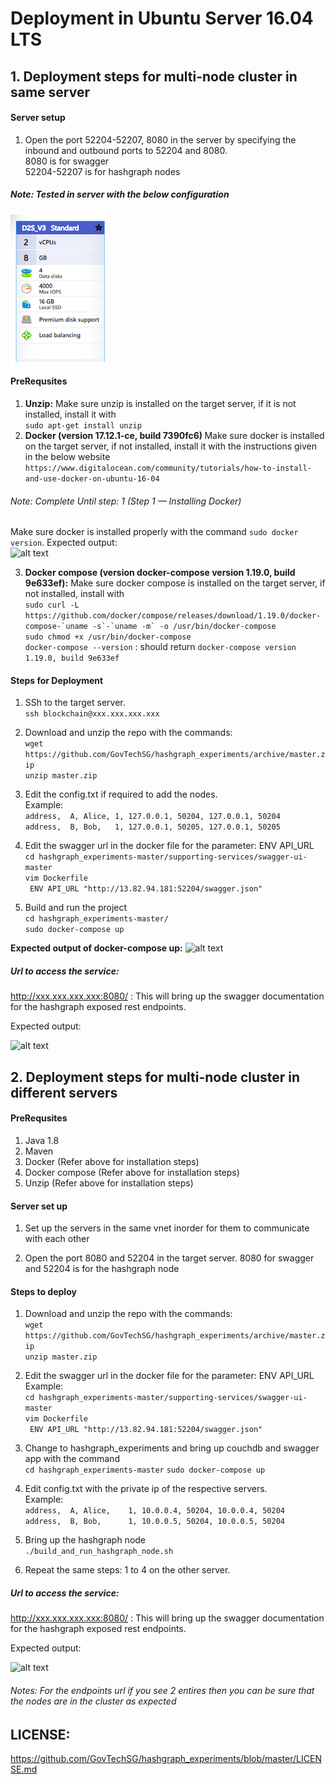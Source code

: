 # Deployment in Ubuntu Server 16.04 LTS

## 1. Deployment steps for multi-node cluster in same server

#### Server setup

1. Open the port 52204-52207, 8080 in the server by specifying the inbound and outbound ports to 52204 and 8080. </br>
8080 is for swagger <br/>
52204-52207 is for hashgraph nodes <br/>

##### Note: Tested in server with the below configuration
![alt text](https://github.com/GovTechSG/hashgraph_experiments/blob/master/images/azure-servers.png)


#### PreRequsites
1. <b>Unzip:</b> Make sure unzip is installed on the target server, if it is not installed, install it with <br />```sudo apt-get install unzip```<br />
2. <b>Docker (version 17.12.1-ce, build 7390fc6) </b> Make sure docker is installed on the target server, if not installed, install it with the instructions given in the below website<br />
```https://www.digitalocean.com/community/tutorials/how-to-install-and-use-docker-on-ubuntu-16-04```
###### Note: Complete Until step: 1 (Step 1 — Installing Docker) <br/>
Make sure docker is installed properly with the command ```sudo docker version```. Expected output: <br/>
![alt text](https://github.com/GovTechSG/hashgraph_experiments/blob/master/images/docker-version.png)

3. <b>Docker compose (version docker-compose version 1.19.0, build 9e633ef):</b> Make sure docker compose is installed on the target server, if not installed, install with <br/> 
```sudo curl -L https://github.com/docker/compose/releases/download/1.19.0/docker-compose-`uname -s`-`uname -m` -o /usr/bin/docker-compose```<br/>
```sudo chmod +x /usr/bin/docker-compose``` <br/>
```docker-compose --version``` : should return ```docker-compose version 1.19.0, build 9e633ef```


#### Steps for Deployment

1) SSh to the target server. <br/> 
```ssh blockchain@xxx.xxx.xxx.xxx```
2) Download and unzip the repo with the commands: <br />
```wget https://github.com/GovTechSG/hashgraph_experiments/archive/master.zip```<br />
```unzip master.zip```
3) Edit the config.txt if required to add the nodes. <br/>
Example: <br/>
 ```address,  A, Alice, 1, 127.0.0.1, 50204, 127.0.0.1, 50204``` <br/>
 ```address,  B, Bob,   1, 127.0.0.1, 50205, 127.0.0.1, 50205```
 
4) Edit the swagger url in the docker file for the parameter: ENV API_URL <br/>
```cd hashgraph_experiments-master/supporting-services/swagger-ui-master``` <br/>
```vim Dockerfile``` <br/>
``` ENV API_URL "http://13.82.94.181:52204/swagger.json"```
 
5) Build and run the project <br />
```cd hashgraph_experiments-master/``` <br/>
```sudo docker-compose up```

<b>Expected output of docker-compose up:</b>
![alt text](https://github.com/GovTechSG/hashgraph_experiments/blob/master/images/docker-ps.png)


##### Url to access the service:

http://xxx.xxx.xxx.xxx:8080/ : This will bring up the swagger documentation for the hashgraph exposed rest endpoints.<br/>

Expected output: <br/>

![alt text](https://github.com/GovTechSG/hashgraph_experiments/blob/master/images/swagger-restendpoints.png)



## 2. Deployment steps for multi-node cluster in different servers

#### PreRequsites

1. Java 1.8 
2. Maven
3. Docker (Refer above for installation steps)
4. Docker compose (Refer above for installation steps)
5. Unzip (Refer above for installation steps)

#### Server set up

1. Set up the servers in the same vnet inorder for them to communicate with each other

2. Open the port 8080 and 52204 in the target server. 8080 for swagger and 52204 is for the hashgraph node

#### Steps to deploy

1) Download and unzip the repo with the commands: <br />
```wget https://github.com/GovTechSG/hashgraph_experiments/archive/master.zip```<br />
```unzip master.zip```

2) Edit the swagger url in the docker file for the parameter: ENV API_URL <br/>
Example: <br/>
```cd hashgraph_experiments-master/supporting-services/swagger-ui-master``` <br/>
```vim Dockerfile``` <br/>
``` ENV API_URL "http://13.82.94.181:52204/swagger.json"```
 

3) Change to hashgraph_experiments and bring up couchdb and swagger app with the command <br/>
```cd hashgraph_experiments-master```
```sudo docker-compose up```

3) Edit config.txt with the private ip of the respective servers. <br/>
Example: <br/>
 ```address,  A, Alice,    1, 10.0.0.4, 50204, 10.0.0.4, 50204``` <br/>
 ```address,  B, Bob,      1, 10.0.0.5, 50204, 10.0.0.5, 50204```

4) Bring up the hashgraph node <br/>
```./build_and_run_hashgraph_node.sh```

5) Repeat the same steps: 1 to 4 on the other server. 

##### Url to access the service:

http://xxx.xxx.xxx.xxx:8080/ : This will bring up the swagger documentation for the hashgraph exposed rest endpoints.<br/>

Expected output: <br/>

![alt text](https://github.com/GovTechSG/hashgraph_experiments/blob/master/images/swagger-restendpoints.png)

###### Notes: For the endpoints url if you see 2 entires then you can be sure that the nodes are in the cluster as expected

## LICENSE: <br/>
https://github.com/GovTechSG/hashgraph_experiments/blob/master/LICENSE.md
